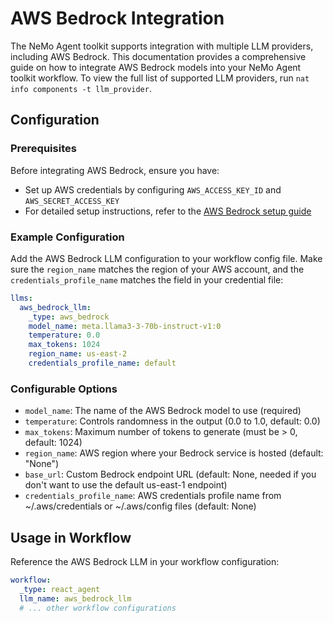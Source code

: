 <!--
SPDX-FileCopyrightText: Copyright (c) 2025, NVIDIA CORPORATION & AFFILIATES. All rights reserved.
SPDX-License-Identifier: Apache-2.0

Licensed under the Apache License, Version 2.0 (the "License");
you may not use this file except in compliance with the License.
You may obtain a copy of the License at

http://www.apache.org/licenses/LICENSE-2.0

Unless required by applicable law or agreed to in writing, software
distributed under the License is distributed on an "AS IS" BASIS,
WITHOUT WARRANTIES OR CONDITIONS OF ANY KIND, either express or implied.
See the License for the specific language governing permissions and
limitations under the License.
-->

# AWS Bedrock Integration

The NeMo Agent toolkit supports integration with multiple LLM providers, including AWS Bedrock. This documentation provides a comprehensive guide on how to integrate AWS Bedrock models into your NeMo Agent toolkit workflow. To view the full list of supported LLM providers, run `nat info components -t llm_provider`.


## Configuration

### Prerequisites
Before integrating AWS Bedrock, ensure you have:
- Set up AWS credentials by configuring `AWS_ACCESS_KEY_ID` and `AWS_SECRET_ACCESS_KEY`
- For detailed setup instructions, refer to the [AWS Bedrock setup guide](https://docs.aws.amazon.com/bedrock/latest/userguide/setting-up.html)

### Example Configuration
Add the AWS Bedrock LLM configuration to your workflow config file. Make sure the `region_name` matches the region of your AWS account, and the `credentials_profile_name` matches the field in your credential file:

```yaml
llms:
  aws_bedrock_llm:
    _type: aws_bedrock
    model_name: meta.llama3-3-70b-instruct-v1:0
    temperature: 0.0
    max_tokens: 1024
    region_name: us-east-2
    credentials_profile_name: default
```

### Configurable Options
* `model_name`: The name of the AWS Bedrock model to use (required)
* `temperature`: Controls randomness in the output (0.0 to 1.0, default: 0.0)
* `max_tokens`: Maximum number of tokens to generate (must be > 0, default: 1024)
* `region_name`: AWS region where your Bedrock service is hosted (default: "None")
* `base_url`: Custom Bedrock endpoint URL (default: None, needed if you don't want to use the default us-east-1 endpoint)
* `credentials_profile_name`: AWS credentials profile name from ~/.aws/credentials or ~/.aws/config files (default: None)

## Usage in Workflow
Reference the AWS Bedrock LLM in your workflow configuration:

```yaml
workflow:
  _type: react_agent
  llm_name: aws_bedrock_llm
  # ... other workflow configurations
```
